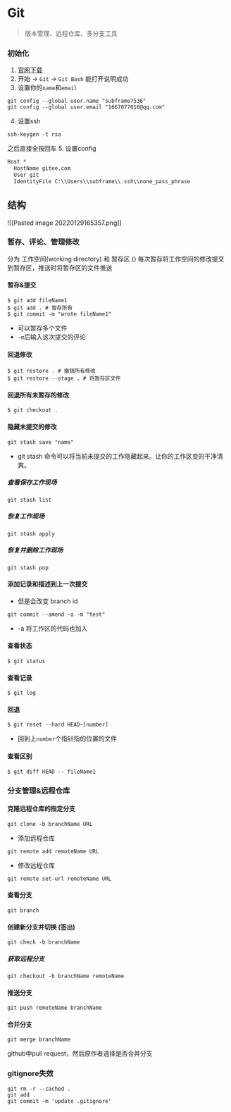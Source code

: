 # Git
> 版本管理、远程仓库、多分支工具

### 初始化
1. [官网下载](https://git-scm.com/downloads)
2. 开始 -> `Git` -> `Git Bash` 能打开说明成功
3. 设置你的`name`和`email`
```shell
git config --global user.name "subframe7536"
git config --global user.email "1667077010@qq.com"
```
4. 设置ssh
```shell
ssh-keygen -t rsa
```
之后直接全按回车
5. 设置config
```txt
Host *
  HostName gitee.com
  User git
  IdentityFile C:\\Users\\subframe\\.ssh\\none_pass_phrase
```
## 结构
![[Pasted image 20220129165357.png]]
### 暂存、评论、管理修改
分为 工作空间(working directory) 和 暂存区 ()
每次暂存将工作空间的修改提交到暂存区，推送时将暂存区的文件推送
#### 暂存&提交
```shell
$ git add fileName1
$ git add . # 暂存所有
$ git commit -m "wrote fileName1"
```
- 可以暂存多个文件
- `-m`后输入这次提交的评论
#### 回退修改
```shell
$ git restore . # 撤销所有修改
$ git restore --stage . # 将暂存区文件
```
#### 回退所有未暂存的修改
```shell
$ git checkout .
```
#### 隐藏未提交的修改
```shell
git stash save "name"
```
- git stash 命令可以将当前未提交的工作隐藏起来。让你的工作区变的干净清爽。
##### 查看保存工作现场
```shell
git stash list
```
##### 恢复工作现场
```shell
git stash apply 
```
##### 恢复并删除工作现场
```shell
git stash pop
```
#### 添加记录和描述到上一次提交
- 但是会改变 branch id
```shell
git commit --amend -a -m "test"
```
- -a 将工作区的代码也加入
#### 查看状态
```shell
$ git status
```
#### 查看记录
```shell
$ git log
```
#### 回退
```shell
$ git reset --hard HEAD~[number]
```
- 回到上`number`个指针指的位置的文件
#### 查看区别
```shell
$ git diff HEAD -- fileName1
```
### 分支管理&远程仓库
#### 克隆远程仓库的指定分支
```shell
git clone -b branchName URL
```
- 添加远程仓库
```shell
git remote add remoteName URL
```
- 修改远程仓库
```shell
git remote set-url remoteName URL
```
#### 查看分支
```shell
git branch
```
#### 创建新分支并切换 (签出)
```shell
git check -b branchName
```
##### 获取远程分支
```shell
git checkout -b branchName remoteName
```
#### 推送分支
```shell
git push remoteName branchName
```
#### 合并分支
```shell
git merge branchName
```
github中pull request，然后原作者选择是否合并分支
### gitignore失效
```shell
git rm -r --cached .
git add .
git commit -m 'update .gitignore'
```